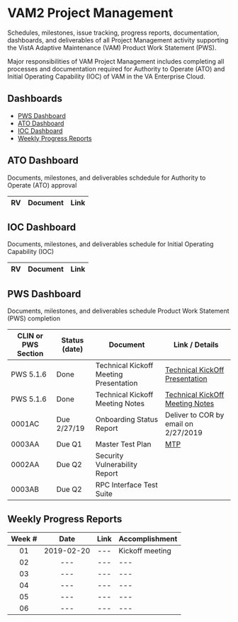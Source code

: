 # VAM2 Project Management
Schedules, milestones, issue tracking, progress reports, documentation, dashboards, and deliverables of all Project Management activity supporting the VistA Adaptive Maintenance (VAM) Product Work Statement (PWS). 

Major responsibilities of VAM Project Management includes completing all processes and documentation required for Authority to Operate (ATO) and Initial Operating Capability (IOC) of VAM in the VA Enterprise Cloud.

## Dashboards
* [PWS Dashboard](#ato-dashboard)
* [ATO Dashboard](#ioc-dashboard)
* [IOC Dashboard](#pws-dashboard)
* [Weekly Progress Reports](#weekly-progress-reports)




## ATO Dashboard
Documents, milestones, and deliverables schdedule for Authority to Operate (ATO) approval

|RV | Document |  Link |
|---|---|---|


## IOC Dashboard
Documents, milestones, and deliverables schedule for Initial Operating Capability (IOC)

|RV | Document |  Link |
|---|---|---|


## PWS Dashboard
Documents, milestones, and deliverables schedule Product Work Statement (PWS) completion

|CLIN or PWS Section | Status (date) | Document  | Link / Details |
|---|---|---|---|
|PWS 5.1.6 | Done | Technical Kickoff Meeting Presentation | [Technical KickOff Presentation](/Documents/Technical_Kickoff_Meeting/VAM2_Technical_KickOff_Meeting_20190206.pdf) |
|PWS 5.1.6 | Done | Technical Kickoff Meeting Notes |  [Technical KickOff Meeting Notes](/Documents/Technical_Kickoff_Meeting/VAM2_Technical_Kickoff_Meeting_Notes_20190206.md) |
|0001AC | Due 2/27/19 |  Onboarding Status Report | Deliver to COR by email on 2/27/2019 |
|0003AA | Due Q1 | Master Test Plan|  [MTP](/Documents/Master_Test_Plan.md) |
|0002AA	| Due Q2 | Security Vulnerability Report |    |
|0003AB	| Due Q2 | RPC Interface Test Suite |    |


## Weekly Progress Reports
Week #  | Date | Link | Accomplishment
|:---:|:---:|:---:|:---|
| 01 |2019-02-20|---|Kickoff meeting|
| 02 |---|---|---|
| 03 |---|---|---|
| 04 |---|---|---|
| 05 |---|---|---|
| 06 |---|---|---|

















